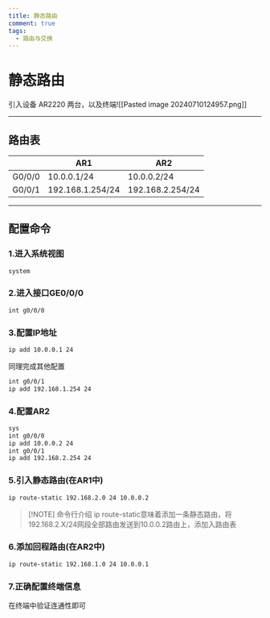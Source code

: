 ```yaml
---
title: 静态路由
comment: true
tags:
  - 路由与交换
---
```

# 静态路由

引入设备 AR2220 两台，以及终端![[Pasted image 20240710124957.png]]

----

## 路由表

|        | **AR1**          | AR2              |
| ------ | ---------------- | ---------------- |
| G0/0/0 | 10.0.0.1/24      | 10.0.0.2/24      |
| G0/0/1 | 192.168.1.254/24 | 192.168.2.254/24 |

---

## 配置命令

### 1.进入系统视图

```bash
system
```
### 2.进入接口GE0/0/0

```bash
int g0/0/0
```
### 3.配置IP地址

```bash
ip add 10.0.0.1 24
```

同理完成其他配置

```bash
int g0/0/1
ip add 192.168.1.254 24
```

### 4.配置AR2

```bash
sys
int g0/0/0
ip add 10.0.0.2 24
int g0/0/1
ip add 192.168.2.254 24
```

### 5.引入静态路由(在AR1中)

```bash
ip route-static 192.168.2.0 24 10.0.0.2
```

> [!NOTE] 命令行介绍
> ip route-static意味着添加一条静态路由，将192.168.2.X/24网段全部路由发送到10.0.0.2路由上，添加入路由表

### 6.添加回程路由(在AR2中)

```bash
ip route-static 192.168.1.0 24 10.0.0.1
```

### 7.正确配置终端信息

在终端中验证连通性即可